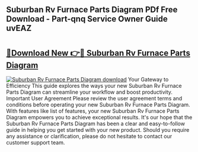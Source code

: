 ## Suburban Rv Furnace Parts Diagram PDf Free Download - Part-qnq Service Owner Guide uvEAZ

# <h2><a href="http://dfit2r.blite.top/?on=Suburban+Rv+Furnace+Parts+Diagram">🔗Download New 👉🔴 Suburban Rv Furnace Parts Diagram</a></h2>

[![Suburban Rv Furnace Parts Diagram download](https://i.imgur.com/lujVjoI.png)](http://dfit2r.blite.top/?on=Suburban+Rv+Furnace+Parts+Diagram)
Your Gateway to Efficiency This guide explores the ways your new Suburban Rv Furnace Parts Diagram can streamline your workflow and boost productivity. Important User Agreement Please review the user agreement terms and conditions before operating your new Suburban Rv Furnace Parts Diagram. With features like list of features, your new Suburban Rv Furnace Parts Diagram empowers you to achieve exceptional results. It's our hope that the Suburban Rv Furnace Parts Diagram has been a clear and easy-to-follow guide in helping you get started with your new product. Should you require any assistance or clarification, please do not hesitate to contact our customer support team.
